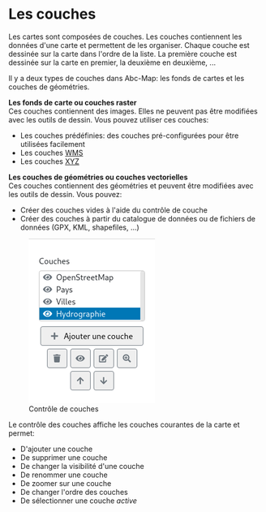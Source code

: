 <a name="layers"></a>

# Les couches

Les cartes sont composées de couches. Les couches contiennent les données d'une carte et permettent de les organiser.
Chaque couche est dessinée sur la carte dans l'ordre de la liste. La première couche est dessinée sur la carte en
premier, la deuxième en deuxième, ...

Il y a deux types de couches dans Abc-Map: les fonds de cartes et les couches de géométries.

**Les fonds de carte ou couches raster**  
Ces couches contiennent des images. Elles ne peuvent pas être modifiées avec les outils de dessin. Vous pouvez utiliser
ces couches:

- Les couches prédéfinies: des couches pré-configurées pour être utilisées facilement
- Les couches <a href="https://fr.wikipedia.org/wiki/Web_Map_Service" target="_blank">WMS</a>
- Les couches <a href="https://developers.planet.com/planetschool/xyz-tiles-and-slippy-maps/">XYZ</a>

**Les couches de géométries ou couches vectorielles**  
Ces couches contiennent des géométries et peuvent être modifiées avec les outils de dessin.
Vous pouvez:

- Créer des couches vides à l'aide du contrôle de couche
- Créer des couches à partir du catalogue de données ou de fichiers de données (GPX, KML, shapefiles, ...)

<figure class="my-3">
    <img src="./assets/layer-selector.png" alt="Contrôle de couches"/>
    <figcaption>Contrôle de couches</figcaption>
</figure>
 
Le contrôle des couches affiche les couches courantes de la carte et permet:
- D'ajouter une couche
- De supprimer une couche
- De changer la visibilité d'une couche
- De renommer une couche
- De zoomer sur une couche
- De changer l'ordre des couches
- De sélectionner une couche *active*
